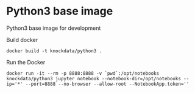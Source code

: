 # Python3 base image

Python3 base image for development

Build docker

	docker build -t knockdata/python3 .

Run the Docker

	docker run -it --rm -p 8888:8888 -v `pwd`:/opt/notebooks knockdata/python3 jupyter notebook --notebook-dir=/opt/notebooks --ip='*' --port=8888 --no-browser --allow-root --NotebookApp.token=''

